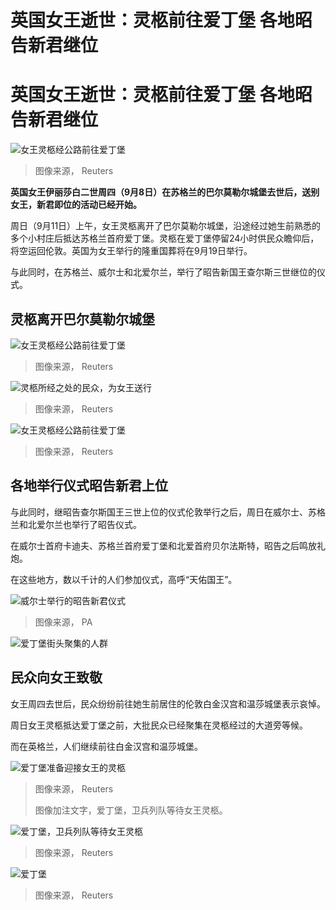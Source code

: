 # 英国女王逝世：灵柩前往爱丁堡 各地昭告新君继位

#  英国女王逝世：灵柩前往爱丁堡 各地昭告新君继位


![女王灵柩经公路前往爱丁堡](_126673074_9a37c23d-b4fb-4a60-a5f0-e9fd02165982.jpg)

> 图像来源，  Reuters

**英国女王伊丽莎白二世周四（9月8日）在苏格兰的巴尔莫勒尔城堡去世后，送别女王，新君即位的活动已经开始。**

周日（9月11日）上午，女王灵柩离开了巴尔莫勒尔城堡，沿途经过她生前熟悉的多个小村庄后抵达苏格兰首府爱丁堡。灵柩在爱丁堡停留24小时供民众瞻仰后，将空运回伦敦。英国为女王举行的隆重国葬将在9月19日举行。

与此同时，在苏格兰、威尔士和北爱尔兰，举行了昭告新国王查尔斯三世继位的仪式。

##  灵柩离开巴尔莫勒尔城堡

![女王灵柩经公路前往爱丁堡](_126673336_7fcced1f-8471-45f0-94ee-826fc70d9eff.jpg)

> 图像来源，  Reuters

![灵柩所经之处的民众，为女王送行](_126673078_5f36d246-51e8-46e5-a791-366c2f143dda.jpg)

> 图像来源，  Reuters

![女王灵柩经公路前往爱丁堡](_126673080_88a9fe91-a01c-402b-a0d1-09bbb100d3db.jpg)

> 图像来源，  Reuters

##  各地举行仪式昭告新君上位

与此同时，继昭告查尔斯国王三世上位的仪式伦敦举行之后，周日在威尔士、苏格兰和北爱尔兰也举行了昭告仪式。

在威尔士首府卡迪夫、苏格兰首府爱丁堡和北爱首府贝尔法斯特，昭告之后鸣放礼炮。

在这些地方，数以千计的人们参加仪式，高呼“天佑国王”。

![威尔士举行的昭告新君仪式](_126673340_9bf95eb7-ed3c-489d-b107-f30ff84d214a.jpg)

> 图像来源，  PA

![爱丁堡街头聚集的人群](_126673338_fcfa3500-cab5-423c-b7e5-24386fab72f9.jpg)

##  民众向女王致敬

女王周四去世后，民众纷纷前往她生前居住的伦敦白金汉宫和温莎城堡表示哀悼。

周日女王灵柩抵达爱丁堡之前，大批民众已经聚集在灵柩经过的大道旁等候。

而在英格兰，人们继续前往白金汉宫和温莎城堡。

![爱丁堡准备迎接女王的灵柩](_126673342_80efdf7d-8439-4b0d-a7de-d6cd68a4bfda.jpg)

> 图像来源，  Reuters
>
> 图像加注文字，爱丁堡，卫兵列队等待女王灵柩。

![爱丁堡，卫兵列队等待女王灵柩](_126673344_3a8c6f0d-b0e3-41cd-80bb-081685e2397f.jpg)

> 图像来源，  Reuters

![爱丁堡](_126673902_d816ab16-8d6c-4ee2-94ba-06bb2a77a505.jpg)

> 图像来源，  Reuters


